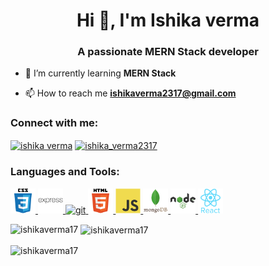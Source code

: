 <h1 align="center">Hi 👋, I'm Ishika verma</h1>
<h3 align="center">A passionate MERN Stack developer</h3>

- 🌱 I’m currently learning **MERN Stack**

- 📫 How to reach me **ishikaverma2317@gmail.com**

<h3 align="left">Connect with me:</h3>
<p align="left">
<a href="https://www.linkedin.com/in/ishikaverma2317/" target="blank"><img align="center" src="https://raw.githubusercontent.com/rahuldkjain/github-profile-readme-generator/master/src/images/icons/Social/linked-in-alt.svg" alt="ishika verma" height="30" width="40" /></a>
 <a href="https://www.instagram.com/ishika_verma2317/" target="blank"> <img align="center" src="https://raw.githubusercontent.com/rahuldkjain/github-profile-readme-generator/master/src/images/icons/Social/instagram.svg" alt="ishika_verma2317" height="30" width="40" style="max-width: 100%;"></a>
</p>

<h3 align="left">Languages and Tools:</h3>
<p align="left"> <a href="https://www.w3schools.com/css/" target="_blank" rel="noreferrer"> <img src="https://raw.githubusercontent.com/devicons/devicon/master/icons/css3/css3-original-wordmark.svg" alt="css3" width="40" height="40"/> </a> <a href="https://expressjs.com" target="_blank" rel="noreferrer"> <img src="https://raw.githubusercontent.com/devicons/devicon/master/icons/express/express-original-wordmark.svg" alt="express" width="40" height="40"/> </a> <a href="https://git-scm.com/" target="_blank" rel="noreferrer"> <img src="https://www.vectorlogo.zone/logos/git-scm/git-scm-icon.svg" alt="git" width="40" height="40"/> </a> <a href="https://www.w3.org/html/" target="_blank" rel="noreferrer"> <img src="https://raw.githubusercontent.com/devicons/devicon/master/icons/html5/html5-original-wordmark.svg" alt="html5" width="40" height="40"/> </a> <a href="https://developer.mozilla.org/en-US/docs/Web/JavaScript" target="_blank" rel="noreferrer"> <img src="https://raw.githubusercontent.com/devicons/devicon/master/icons/javascript/javascript-original.svg" alt="javascript" width="40" height="40"/> </a> <a href="https://www.mongodb.com/" target="_blank" rel="noreferrer"> <img src="https://raw.githubusercontent.com/devicons/devicon/master/icons/mongodb/mongodb-original-wordmark.svg" alt="mongodb" width="40" height="40"/> </a> <a href="https://nodejs.org" target="_blank" rel="noreferrer"> <img src="https://raw.githubusercontent.com/devicons/devicon/master/icons/nodejs/nodejs-original-wordmark.svg" alt="nodejs" width="40" height="40"/> </a> <a href="https://reactjs.org/" target="_blank" rel="noreferrer"> <img src="https://raw.githubusercontent.com/devicons/devicon/master/icons/react/react-original-wordmark.svg" alt="react" width="40" height="40"/> </a> </p>

<p><img align="left" src="https://github-readme-stats.vercel.app/api/top-langs?username=ishikaverma17&show_icons=true&locale=en&layout=compact" alt="ishikaverma17" /></p>

<p>&nbsp;<img align="center" src="https://github-readme-stats.vercel.app/api?username=ishikaverma17&show_icons=true&locale=en" alt="ishikaverma17" /></p>

<p><img align="center" src="https://github-readme-streak-stats.herokuapp.com/?user=ishikaverma17&" alt="ishikaverma17" /></p>
